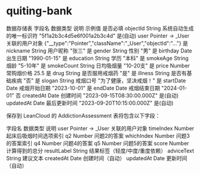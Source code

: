 # quiting-bank

数据存储表
字段名	        数据类型	说明	示例值	是否必填
objectId    	String	系统自动生成的唯一标识符	"5f1a2b3c4d5e6f001a2b3c4d"	是(自动)
user	Pointer → _User	关联的用户对象	{"__type":"Pointer","className":"_User","objectId":"..."}	是
nickname	String	用户昵称	"张三"	是
gender	String	性别	"男"	是
birthday	Date	出生日期	"1990-01-15"	是
education	String	学历	"本科"	是
smokeAge	String	烟龄	"5-10年"	是
smokeCount	String	日均吸烟量	"10-20支"	是
price	Number	常购烟价格	25.5	是
drug	String	是否服用戒烟药	"是"	是
illness	String	是否有基础疾病	"否"	是
slogan	String	戒烟口号	"为了健康，坚决戒烟！"	是
startDate	Date	戒烟开始日期	"2023-10-01"	是
endDate	Date	戒烟结束日期	"2024-01-01"	否
createdAt	Date	创建时间	"2023-09-15T08:30:00.000Z"	是(自动)
updatedAt	Date	最后更新时间	"2023-09-20T10:15:00.000Z"	是(自动)



保存到 LeanCloud 的 AddictionAssessment 表将包含以下字段：

字段名	数据类型	说明
user	Pointer → _User	关联的用户对象
timeIndex	Number	起床后吸烟时间选项索引
q2	Number	问题2的答案
whichIndex	Number	问题3的答案索引
q4	Number	问题4的答案
q5	Number	问题5的答案
score	Number	计算得到的总分
resultLabel	String	结果标签（轻度/中度/重度依赖）
adviceText	String	建议文本
createdAt	Date	创建时间（自动）
updatedAt	Date	更新时间（自动）